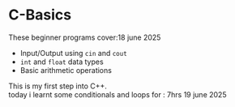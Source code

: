 # C-Basics
These beginner programs cover:18 june 2025

- Input/Output using `cin` and `cout`
- `int` and `float` data types
- Basic arithmetic operations

This is my first step into C++.<br>
today i learnt some conditionals and loops for : 7hrs 19 june 2025
